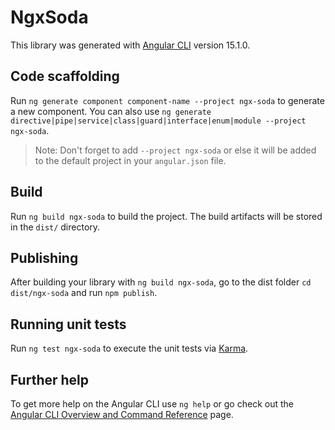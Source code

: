 # NgxSoda

This library was generated with [Angular CLI](https://github.com/angular/angular-cli) version 15.1.0.

## Code scaffolding

Run `ng generate component component-name --project ngx-soda` to generate a new component. You can also use `ng generate directive|pipe|service|class|guard|interface|enum|module --project ngx-soda`.
> Note: Don't forget to add `--project ngx-soda` or else it will be added to the default project in your `angular.json` file. 

## Build

Run `ng build ngx-soda` to build the project. The build artifacts will be stored in the `dist/` directory.

## Publishing

After building your library with `ng build ngx-soda`, go to the dist folder `cd dist/ngx-soda` and run `npm publish`.

## Running unit tests

Run `ng test ngx-soda` to execute the unit tests via [Karma](https://karma-runner.github.io).

## Further help

To get more help on the Angular CLI use `ng help` or go check out the [Angular CLI Overview and Command Reference](https://angular.io/cli) page.
